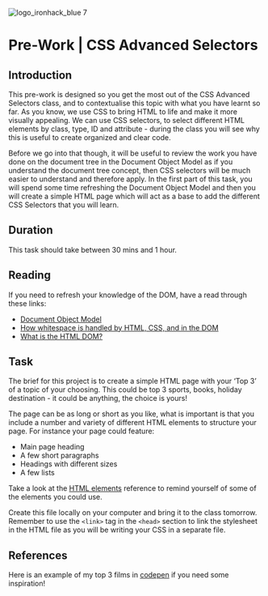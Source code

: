 ![logo_ironhack_blue 7](https://user-images.githubusercontent.com/23629340/40541063-a07a0a8a-601a-11e8-91b5-2f13e4e6b441.png)

# Pre-Work | CSS Advanced Selectors

## Introduction

This pre-work is designed so you get the most out of the CSS Advanced Selectors class, and to contextualise this topic with what you have learnt so far. As you know, we use CSS to bring HTML to life and make it more visually appealing. We can use CSS selectors, to select different HTML elements by class, type, ID and attribute - during the class you will see why this is useful to create organized and clear code.

Before we go into that though, it will be useful to review the work you have done on the document tree in the Document Object Model as if you understand the document tree concept, then CSS selectors will be much easier to understand and therefore apply. In the first part of this task, you will spend some time refreshing the Document Object Model and then you will create a simple HTML page which will act as a base to add the different CSS Selectors that you will learn.

## Duration

This task should take between 30 mins and 1 hour.

## Reading

If you need to refresh your knowledge of the DOM, have a read through these links:

- [Document Object Model](https://en.wikipedia.org/wiki/Document_Object_Model)
- [How whitespace is handled by HTML, CSS, and in the DOM](https://developer.mozilla.org/en-US/docs/Web/API/Document_Object_Model/Whitespace)
- [What is the HTML DOM?](https://www.w3schools.com/whatis/whatis_htmldom.asp)

## Task

The brief for this project is to create a simple HTML page with your ‘Top 3’ of a topic of your choosing. This could be top 3 sports, books, holiday destination - it could be anything, the choice is yours!

The page can be as long or short as you like, what is important is that you include a number and variety of different HTML elements to structure your page. For instance your page could feature:

- Main page heading
- A few short paragraphs
- Headings with different sizes
- A few lists

Take a look at the [HTML elements](https://developer.mozilla.org/en-US/docs/Web/HTML/Element) reference to remind yourself of some of the elements you could use.

Create this file locally on your computer and bring it to the class tomorrow. Remember to use the `<link>` tag in the `<head>` section to link the stylesheet in the HTML file as you will be writing your CSS in a separate file.

## References

Here is an example of my top 3 films in [codepen](https://codepen.io/ollie-j-j/pen/JjNQLMQ) if you need some inspiration!
